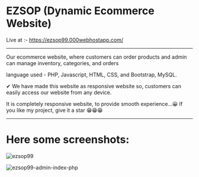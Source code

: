 # EZSOP (Dynamic Ecommerce Website)

Live at :- https://ezsop99.000webhostapp.com/

---
Our ecommerce website, where customers can order 
products and admin can manage inventory, 
categories, and orders

language used - PHP, Javascript, HTML, CSS, 
and Bootstrap, MySQL.



✔ We have made this website as responsive website so, customers can
easily access our website from any device.


It is completely responsive website, to provide smooth experience...😀
If you like my project, give it a star 😁😁😁

---

# Here some screenshots:

![ezsop99](https://user-images.githubusercontent.com/81921291/209457912-21757110-e88f-42e3-9d92-bfc35a3a1251.png)

![ezsop99-admin-index-php](https://user-images.githubusercontent.com/81921291/209457895-ca66382d-1d89-4e0f-aea0-afc6f42a3d4a.png)
